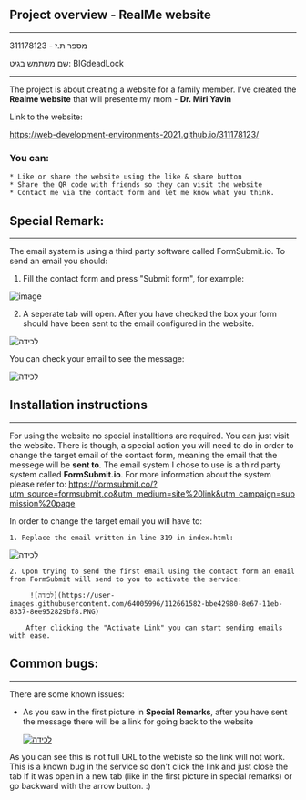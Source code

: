 ## Project overview - RealMe website
---

מספר ת.ז - 311178123

שם משתמש בגיט: BIGdeadLock 

---

The project is about creating a website for a family member.
I've created the **Realme website** that will presente my mom - __Dr. Miri Yavin__

Link to the website:

https://web-development-environments-2021.github.io/311178123/

### You can:
    * Like or share the website using the like & share button
    * Share the QR code with friends so they can visit the website
    * Contact me via the contact form and let me know what you think.


## Special Remark:
---

The email system is using a third party software called FormSubmit.io. To send an email you should:

  1. Fill the contact form and press "Submit form", for example:
   
    
![image](https://user-images.githubusercontent.com/64005996/112676190-2ea9d080-8e79-11eb-9880-9922c4003660.png)

 

  2. A seperate tab will open. After you have checked the box your form should have been sent to the email configured in the website.


   ![‏‏לכידה](https://user-images.githubusercontent.com/64005996/112661053-28aaf400-8e67-11eb-8b76-cf6eb574eb36.PNG)
         
   You can check your email to see the message:
   
   
   ![‏‏לכידה](https://user-images.githubusercontent.com/64005996/112661266-6576eb00-8e67-11eb-92c2-d47e3ce3c18e.PNG)


## Installation instructions
---

For using the website no special installtions are required.
You can just visit the website.
There is though, a special action you will need to do in order to change the target email of
the contact form, meaning the email that the messege will be **sent to**.
The email system I chose to use is a third party system called __FormSubmit.io__. For more
information about the system please refer to:
https://formsubmit.co/?utm_source=formsubmit.co&utm_medium=site%20link&utm_campaign=submission%20page

In order to change the target email you will have to:

    1. Replace the email written in line 319 in index.html:
![‏‏לכידה](https://user-images.githubusercontent.com/64005996/112594364-dc859280-8e19-11eb-8f75-a76598029043.PNG)

    2. Upon trying to send the first email using the contact form an email from FormSubmit will send to you to activate the service:

         ![‏‏לכידה](https://user-images.githubusercontent.com/64005996/112661582-bbe42980-8e67-11eb-8337-8ee952829bf8.PNG)

        After clicking the "Activate Link" you can start sending emails with ease.

## Common bugs:
---

There are some known issues:

   - As you saw in the first picture in __Special Remarks__, after you have sent the message there will be a link for going back to the website
      
      [
      ![‏‏לכידה](https://user-images.githubusercontent.com/64005996/112675204-e8a03d00-8e77-11eb-8d37-448ea619b664.PNG)
      ](url)

   As you can see this is not full URL to the webiste so the link will not work. This is a known bug in the service so don't click the link and just close the tab
   If it was open in a new tab (like in the first picture in special remarks) or go backward with the arrow button.
   :)

